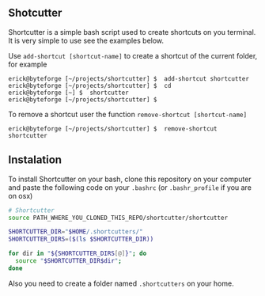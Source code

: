 ## Shotcutter

Shortcutter is a simple bash script used to create shortcuts on you terminal. It is very simple to use see the examples below.

Use `add-shortcut [shortcut-name]` to create a shortcut of the current folder, for example

```
erick@byteforge [~/projects/shortcutter] $  add-shortcut shortcutter
erick@byteforge [~/projects/shortcutter] $  cd
erick@byteforge [~] $  shortcutter 
erick@byteforge [~/projects/shortcutter] $  
```

To remove a shortcut user the function `remove-shortcut [shortcut-name]`

```
erick@byteforge [~/projects/shortcutter] $  remove-shortcut shortcutter
```

## Instalation

To install Shortcutter on your bash, clone this repository on your computer and paste the following code on your `.bashrc` (or `.bashr_profile` if you are on osx)

```bash
# Shortcutter
source PATH_WHERE_YOU_CLONED_THIS_REPO/shortcutter/shortcutter

SHORTCUTTER_DIR="$HOME/.shortcutters/"
SHORTCUTTER_DIRS=($(ls $SHORTCUTTER_DIR))

for dir in "${SHORTCUTTER_DIRS[@]}"; do
  source "$SHORTCUTTER_DIR$dir";
done
```

Also you need to create a folder named `.shortcutters` on your home.
